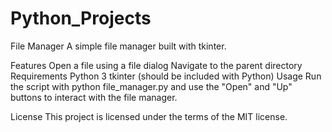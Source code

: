 # Python_Projects
File Manager
A simple file manager built with tkinter.

Features
Open a file using a file dialog
Navigate to the parent directory
Requirements
Python 3
tkinter (should be included with Python)
Usage
Run the script with python file_manager.py and use the "Open" and "Up" buttons to interact with the file manager.

License
This project is licensed under the terms of the MIT license.
